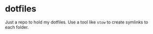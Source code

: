 # dotfiles

Just a repo to hold my dotfiles. Use a tool like `stow` to create symlinks to each folder.
